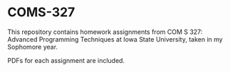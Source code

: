 # COMS-327
This repository contains homework assignments from COM S 327: Advanced Programming Techniques at Iowa State University, taken in my Sophomore year.

PDFs for each assignment are included.
